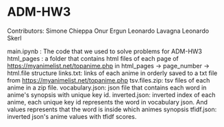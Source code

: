 # ADM-HW3
Contributors:
Simone Chieppa
Onur Ergun
Leonardo Lavagna
Leonardo Skerl


main.ipynb : The code that we used to solve problems for ADM-HW3
html_pages : a folder that contains html files of each page of https://myanimelist.net/topanime.php in html_pages -> page_number -> html.file structure
links.txt: links of each anime in orderly saved to a txt file from https://myanimelist.net/topanime.php
tsv.files.zip: tsv files of each anime in a zip file.
vocabulary.json: json file that contains each word in anime's synopsis with unique key id.
inverted.json: inverted index of each anime, each unique key id represents the word in vocabulary json. And values represents that the word is inside which animes synopsis
tfidf.json: inverted json's anime values with tfidf scores. 

